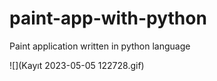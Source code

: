 # paint-app-with-python
Paint application written in python language


![](Kayıt 2023-05-05 122728.gif)
